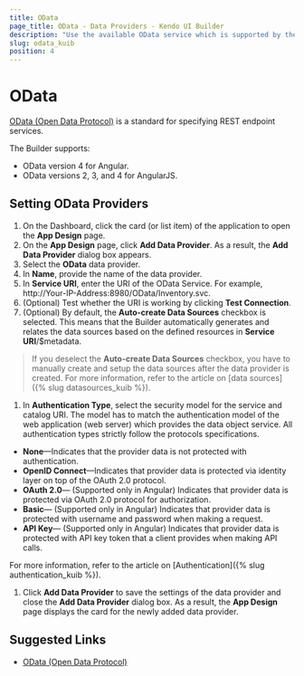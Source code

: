 ```yaml
---
title: OData
page_title: OData - Data Providers - Kendo UI Builder
description: "Use the available OData service which is supported by the Kendo UI Builder tool for creating and managing Angular and AngularJS-based web applications."
slug: odata_kuib
position: 4
---
```


# OData

[OData (Open Data Protocol)](http://www.odata.org/getting-started/basic-tutorial/) is a standard for specifying REST endpoint services.

The Builder supports:
* OData version 4 for Angular.
* OData versions 2, 3, and 4 for AngularJS.

## Setting OData Providers

1. On the Dashboard, click the card (or list item) of the application to open the **App Design** page.
1. On the **App Design** page, click **Add Data Provider**. As a result, the **Add Data Provider** dialog box appears.
1. Select the **OData** data provider.
1. In **Name**, provide the name of the data provider.
1. In **Service URI**, enter the URI of the OData Service. For example, http://Your-IP-Address:8980/OData/Inventory.svc.
1. (Optional) Test whether the URI is working by clicking **Test Connection**.
1. (Optional) By default, the **Auto-create Data Sources** checkbox is selected. This means that the Builder automatically generates and relates the data sources based on the defined resources in **Service URI**/$metadata.

  > If you deselect the **Auto-create Data Sources** checkbox, you have to manually create and setup the data sources after the data provider is created. For more information, refer to the article on [data sources]({% slug datasources_kuib %}).

1. In **Authentication Type**, select the security model for the service and catalog URI. The model has to match the authentication model of the web application (web server) which provides the data object service. All authentication types strictly follow the protocols specifications.

  * **None**&mdash;Indicates that the provider data is not protected with authentication.
  * **OpenID Connect**&mdash;Indicates that provider data is protected via identity layer on top of the OAuth 2.0 protocol.
  * **OAuth 2.0**&mdash; (Supported only in Angular) Indicates that provider data is protected via OAuth 2.0 protocol for authorization.
  * **Basic**&mdash; (Supported only in Angular) Indicates that provider data is protected with username and password when making a request.
  * **API Key**&mdash; (Supported only in Angular) Indicates that provider data is protected with API key token that a client provides when making API calls.

  For more information, refer to the article on [Authentication]({% slug authentication_kuib %}).

1. Click **Add Data Provider** to save the settings of the data provider and close the **Add Data Provider** dialog box. As a result, the **App Design** page displays the card for the newly added data provider.

## Suggested Links

* [OData (Open Data Protocol)](http://www.odata.org/getting-started/basic-tutorial/)
